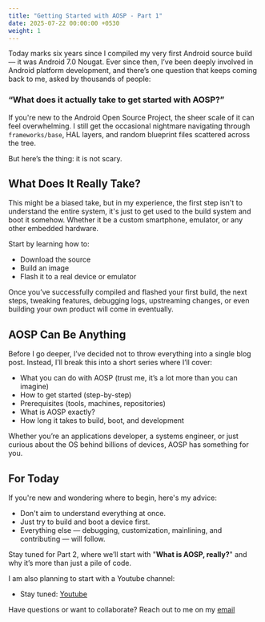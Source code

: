 ```yaml
---
title: "Getting Started with AOSP - Part 1"
date: 2025-07-22 00:00:00 +0530
weight: 1
---
```


Today marks six years since I compiled my very first Android source build — it was Android 7.0 Nougat. Ever since then, I’ve been deeply involved in Android platform development, and there’s one question that keeps coming back to me, asked by thousands of people:

### “What does it actually take to get started with AOSP?”

If you're new to the Android Open Source Project, the sheer scale of it can feel overwhelming. I still get the occasional nightmare navigating through `frameworks/base`, HAL layers, and random blueprint files scattered across the tree.

But here’s the thing: it is not scary.

## What Does It Really Take?
This might be a biased take, but in my experience, the first step isn't to understand the entire system, it's just to get used to the build system and boot it somehow. Whether it be a custom smartphone, emulator, or any other embedded hardware.

Start by learning how to:
* Download the source
* Build an image
* Flash it to a real device or emulator

Once you’ve successfully compiled and flashed your first build, the next steps, tweaking features, debugging logs, upstreaming changes, or even building your own product will come in eventually.

## AOSP Can Be Anything
Before I go deeper, I’ve decided not to throw everything into a single blog post. Instead, I’ll break this into a short series where I’ll cover:
* What you can do with AOSP (trust me, it’s a lot more than you can imagine)
* How to get started (step-by-step)
* Prerequisites (tools, machines, repositories)
* What is AOSP exactly?
* How long it takes to build, boot, and development

Whether you’re an applications developer, a systems engineer, or just curious about the OS behind billions of devices, AOSP has something for you.

## For Today
If you're new and wondering where to begin, here's my advice:
* Don't aim to understand everything at once.
* Just try to build and boot a device first.
* Everything else — debugging, customization, mainlining, and contributing — will follow.

Stay tuned for Part 2, where we’ll start with "**What is AOSP, really?**" and why it’s more than just a pile of code.


I am also planning to start with a Youtube channel:
* Stay tuned: [Youtube][youtube]

Have questions or want to collaborate? Reach out to me on my [email][email]

[youtube]: https://www.youtube.com/@danascape
[email]: mailto:saalim.priv@gmail.com